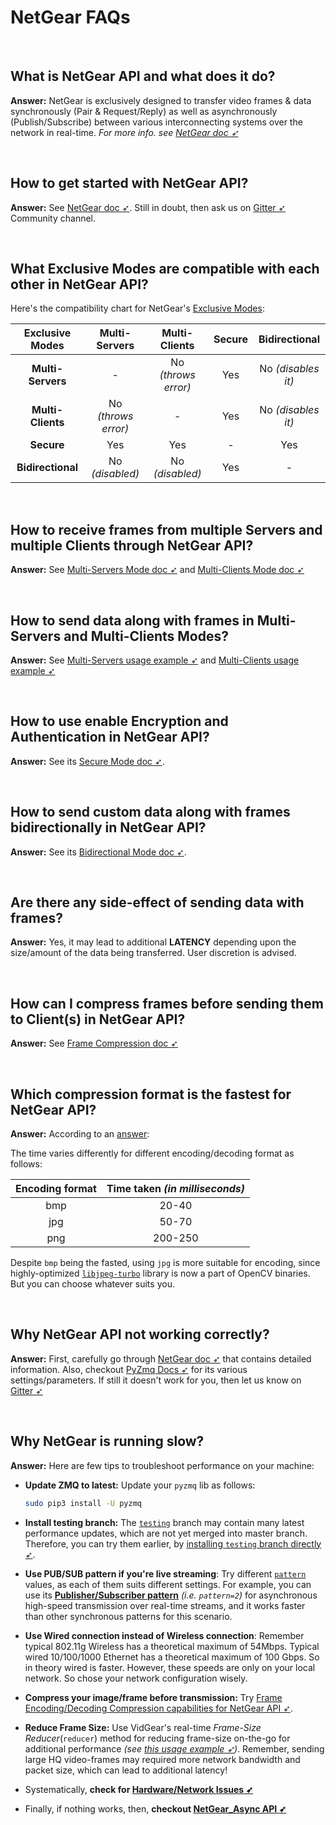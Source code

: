 <!--
===============================================
vidgear library source-code is deployed under the Apache 2.0 License:

Copyright (c) 2019-2020 Abhishek Thakur(@abhiTronix) <abhi.una12@gmail.com>

Licensed under the Apache License, Version 2.0 (the "License");
you may not use this file except in compliance with the License.
You may obtain a copy of the License at

   http://www.apache.org/licenses/LICENSE-2.0

Unless required by applicable law or agreed to in writing, software
distributed under the License is distributed on an "AS IS" BASIS,
WITHOUT WARRANTIES OR CONDITIONS OF ANY KIND, either express or implied.
See the License for the specific language governing permissions and
limitations under the License.
===============================================
-->

# NetGear FAQs

&nbsp;

## What is NetGear API and what does it do?

**Answer:** NetGear is exclusively designed to transfer video frames & data synchronously (Pair & Request/Reply) as well as asynchronously (Publish/Subscribe) between various interconnecting systems over the network in real-time. _For more info. see [NetGear doc ➶](../../gears/netgear/overview/)_

&nbsp;

## How to get started with NetGear API?

**Answer:** See [NetGear doc ➶](../../gears/netgear/overview/). Still in doubt, then ask us on [Gitter ➶](https://gitter.im/vidgear/community) Community channel.

&nbsp;

## What Exclusive Modes are compatible with each other in NetGear API?

Here's the compatibility chart for NetGear's [Exclusive Modes](../../gears/netgear/overview/#exclusive-modes):


| Exclusive Modes | Multi-Servers | Multi-Clients | Secure | Bidirectional |
| :-------------: | :-----------: | :-----------: | :----: | :-----------: |
| **Multi-Servers** | - | No _(throws error)_ | Yes | No _(disables it)_ |
| **Multi-Clients** |  No _(throws error)_ | - | Yes | No _(disables it)_ |
| **Secure** | Yes | Yes | - | Yes |
| **Bidirectional** | No _(disabled)_ | No _(disabled)_ | Yes | - |

&nbsp;

## How to receive frames from multiple Servers and multiple Clients through NetGear API?

**Answer:** See [Multi-Servers Mode doc ➶](../../gears/netgear/advanced/multi_server/) and [Multi-Clients Mode doc ➶](../../gears/netgear/advanced/multi_client/)

&nbsp;

## How to send data along with frames in Multi-Servers and Multi-Clients Modes?

**Answer:** See [Multi-Servers usage example ➶](../../gears/netgear/advanced/multi_server/#using-multi-servers-mode-with-custom-data-transfer) and [Multi-Clients usage example ➶](../../gears/netgear/advanced/multi_client/#using-multi-clients-mode-with-custom-data-transfer)

&nbsp;

## How to use enable Encryption and Authentication in NetGear API?

**Answer:** See its [Secure Mode doc ➶](../../gears/netgear/advanced/secure_mode/).

&nbsp;

## How to send custom data along with frames bidirectionally in NetGear API?

**Answer:** See its [Bidirectional Mode doc ➶](../../gears/netgear/advanced/bidirectional_mode/).

&nbsp;

## Are there any side-effect of sending data with frames?

**Answer:** Yes, it may lead to additional **LATENCY** depending upon the size/amount of the data being transferred. User discretion is advised.

&nbsp;


## How can I compress frames before sending them to Client(s) in NetGear API?

**Answer:** See [Frame Compression doc ➶](../../gears/netgear/advanced/compression/)

&nbsp;

## Which compression format is the fastest for NetGear API?

**Answer:** According to an [answer](https://answers.opencv.org/question/207286/why-imencode-taking-so-long/?answer=211496#post-id-211496):

The time varies differently for different encoding/decoding format as follows:

| Encoding format | Time taken _(in milliseconds)_ |
| :---------: | :-------: |
| bmp | 20-40 |
| jpg | 50-70 |
| png | 200-250 | 

Despite `bmp` being the fasted, using `jpg` is more suitable for encoding, since highly-optimized [`libjpeg-turbo`](https://libjpeg-turbo.org/) library is now a part of OpenCV binaries. But you can choose whatever suits you.

&nbsp;

## Why NetGear API not working correctly?

**Answer:** First, carefully go through [NetGear doc ➶](../../gears/netgear/overview/) that contains detailed information. Also, checkout [PyZmq Docs ➶](https://zeromq.github.io/pyzmq/) for its various settings/parameters. If still it doesn't work for you, then let us know on [Gitter ➶](https://gitter.im/vidgear/community)

&nbsp;

## Why NetGear is running slow?

**Answer:** Here are few tips to troubleshoot performance on your machine:

* **Update ZMQ to latest:** Update your `pyzmq` lib as follows:

    ```sh
    sudo pip3 install -U pyzmq
    ``` 

* **Install testing branch:** The [`testing`](https://github.com/abhiTronix/vidgear/tree/testing) branch may contain many latest performance updates, which are not yet merged into master branch. Therefore, you can try them earlier, by [installing `testing` branch directly ➶](../../installation/source_install/#installation).

* **Use PUB/SUB pattern if you're live streaming**:  Try different [`pattern`](../../gears/netgear/params/#pattern) values, as each of them suits different settings. For example, you can use its [**Publisher/Subscriber pattern**](https://learning-0mq-with-pyzmq.readthedocs.io/en/latest/pyzmq/patterns/pubsub.html) _(i.e. `pattern=2`)_ for asynchronous high-speed transmission over real-time streams, and it works faster than other synchronous patterns for this scenario.

* **Use Wired connection instead of Wireless connection**: Remember typical 802.11g Wireless has a theoretical maximum of 54Mbps. Typical wired 10/100/1000 Ethernet has a theoretical maximum of 100 Gbps. So in theory wired is faster. However, these speeds are only on your local network. So chose your network configuration wisely.

* **Compress your image/frame before transmission:** Try [Frame Encoding/Decoding Compression capabilities for NetGear API ➶](../../gears/netgear/advanced/compression/).

* **Reduce Frame Size:** Use VidGear's real-time _Frame-Size Reducer_(`reducer`) method for reducing frame-size on-the-go for additional performance _(see [this usage example ➶](../../gears/netgear/advanced/bidirectional_mode/#using-bidirectional-mode-for-video-frames-transfer-with-frame-compression))_. Remember, sending large HQ video-frames may required more network bandwidth and packet size, which can lead to additional latency!

* Systematically, **check for [Hardware/Network Issues ➶](https://github.com/abhiTronix/vidgear/issues/137)**

* Finally, if nothing works, then, **checkout [**NetGear_Async API ➶**](../../gears/netgear_async/overview/)**

&nbsp;